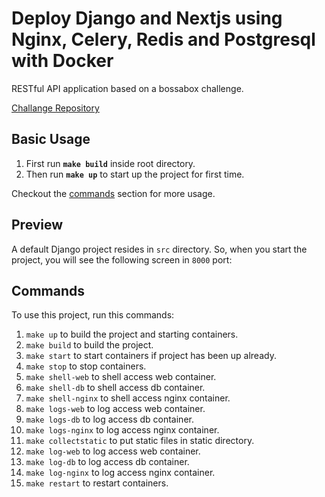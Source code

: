 # Deploy Django and Nextjs using Nginx, Celery, Redis and Postgresql with Docker

RESTful API application based on a bossabox challenge.

[Challange Repository](https://bossabox.notion.site/Back-end-0b2c45f1a00e4a849eefe3b1d57f23c6)


## Basic Usage
1. First run **`make build`** inside root directory.
2. Then run **`make up`** to start up the project for first time.

Checkout the [commands](#commands) section for more usage.

## Preview
A default Django project resides in `src` directory. So, when you start the project, you will see the following screen in `8000` port:


## Commands
To use this project, run this commands:

1. `make up` to build the project and starting containers.
2. `make build` to build the project.
3. `make start` to start containers if project has been up already.
4. `make stop` to stop containers.
5. `make shell-web` to shell access web container.
6. `make shell-db` to shell access db container.
7. `make shell-nginx` to shell access nginx container.
8. `make logs-web` to log access web container.
9. `make logs-db` to log access db container.
10. `make logs-nginx` to log access nginx container.
11. `make collectstatic` to put static files in static directory.
12. `make log-web` to log access web container.
13. `make log-db` to log access db container.
14. `make log-nginx` to log access nginx container.
15. `make restart` to restart containers.